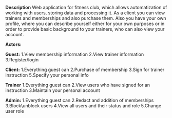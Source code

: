 **Description**
    Web application for fitness club, which allows automatization of working with users, storing data and processing it.
As a client you can view trainers and memberships and also purchase them. Also you have your own profile,
where you can describe yourself either for your own purposes or in order to provide basic background to your trainers, who
can also view your account.

**Actors:**

  **Guest:**
    1.View membership information
    2.View trainer information
    3.Register/login
    
  **Client:**
    1.Everything guest can
    2.Purchase of membership
    3.Sign for trainer instruction
    5.Specify your personal info
    
  **Trainer**
    1.Everything guest can
    2.View users who have signed for an instruction
    3.Maintain your personal account
    
  **Admin:**
    1.Everything guest can
    2.Redact and addition of memberships
    3.Block\unblock users
    4.View all users and their status and role
    5.Change user role
